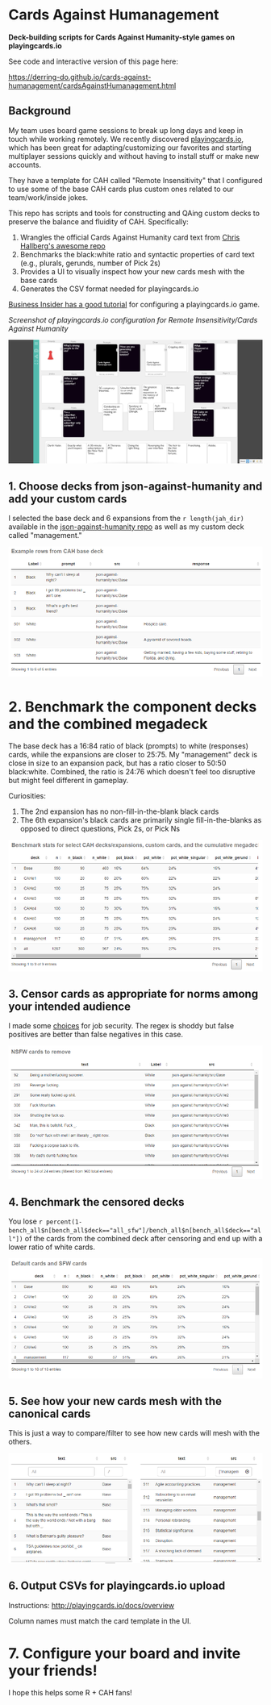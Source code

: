 # Cards Against Humanagement 

**Deck-building scripts for Cards Against Humanity-style games on playingcards.io**

See code and interactive version of this page here:

https://derring-do.github.io/cards-against-humanagement/cardsAgainstHumanagement.html

## Background

My team uses board game sessions to break up long days and keep in touch while working remotely. We recently discovered [playingcards.io](http://playingcards.io/docs/overview), which has been great for adapting/customizing our favorites and starting multiplayer sessions quickly and without having to install stuff or make new accounts.

They have a template for CAH called "Remote Insensitivity" that I configured to use some of the base CAH cards plus custom ones related to our team/work/inside jokes.

This repo has scripts and tools for constructing and QAing custom decks to preserve the balance and fluidity of CAH. Specifically:

1. Wrangles the official Cards Against Humanity card text from [Chris Hallberg's awesome repo](https://github.com/crhallberg/json-against-humanity)
2. Benchmarks the black:white ratio and syntactic properties of card text (e.g., plurals, gerunds, number of Pick 2s)
3. Provides a UI to visually inspect how your new cards mesh with the base cards 
4. Generates the CSV format needed for playingcards.io

[Business Insider has a good tutorial](https://www.businessinsider.com/cards-against-humanity-virtually-online-video-chat-how-to-play-2020-3) for configuring a playingcards.io game.

*Screenshot of playingcards.io configuration for Remote Insensitivity/Cards Against Humanity*

![](screenshot.png)

## 1. Choose decks from json-against-humanity and add your custom cards

I selected the base deck and 6 expansions from the `r length(jah_dir)` available in the [json-against-humanity repo](https://github.com/crhallberg/json-against-humanity/tree/master/src) as well as my custom deck called "management." 

![](01_example_rows.PNG)

# 2. Benchmark the component decks and the combined megadeck

The base deck has a 16:84 ratio of black (prompts) to white (responses) cards, while the expansions are closer to 25:75. My "management" deck is close in size to an expansion pack, but has a ratio closer to 50:50  black:white. Combined, the ratio is 24:76 which doesn't feel too disruptive but might feel different in gameplay.

Curiosities:

1. The 2nd expansion has no non-fill-in-the-blank black cards
1. The 6th expansion's black cards are primarily single fill-in-the-blanks as opposed to direct questions, Pick 2s, or Pick Ns

![](02_benchmarks.PNG)

## 3. Censor cards as appropriate for norms among your intended audience

I made some [choices](utils.R) for job security. The regex is shoddy but false positives are better than false negatives in this case.

![](03_censored.PNG)

## 4. Benchmark the censored decks

You lose `r percent(1-bench_all$n[bench_all$deck=="all_sfw"]/bench_all$n[bench_all$deck=="all"])` of the cards from the combined deck after censoring and end up with a lower ratio of white cards.

![](04_censored_benchmarks.PNG)

## 5. See how your new cards mesh with the canonical cards

This is just a way to compare/filter to see how new cards will mesh with the others.

![](05_compare.PNG)

## 6. Output CSVs for playingcards.io upload

Instructions: http://playingcards.io/docs/overview

Column names must match the card template in the UI.

# 7. Configure your board and invite your friends!

I hope this helps some R + CAH fans!
